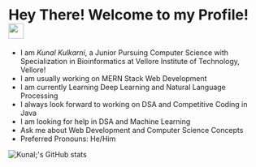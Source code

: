 
# Hey There! Welcome to my Profile! <img src="https://raw.githubusercontent.com/MartinHeinz/MartinHeinz/master/wave.gif" width="30px">
* I am *Kunal Kulkarni*, a Junior Pursuing Computer Science with Specialization in Bioinformatics at Vellore Institute of Technology, Vellore!
* I am usually working on MERN Stack Web Development
* I am currently Learning Deep Learning and Natural Language Processing
* I always look forward to working on DSA and Competitive Coding in Java
* I am looking for help in DSA and Machine Learning
* Ask me about Web Development and Computer Science Concepts
* Preferred Pronouns: He/Him

![Kunal;'s GitHub stats](https://github-readme-stats.vercel.app/api?username=KunalK27&show_icons=true&theme=vision-friendly-dark&count_private=true)
